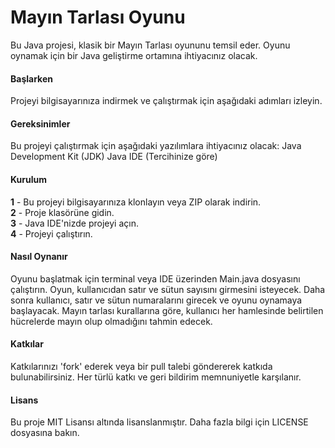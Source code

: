 # Mayın Tarlası Oyunu
Bu Java projesi, klasik bir Mayın Tarlası oyununu temsil eder. Oyunu oynamak için bir Java geliştirme ortamına ihtiyacınız olacak.


#### Başlarken
Projeyi bilgisayarınıza indirmek ve çalıştırmak için aşağıdaki adımları izleyin.


#### Gereksinimler
Bu projeyi çalıştırmak için aşağıdaki yazılımlara ihtiyacınız olacak:
Java Development Kit (JDK)
Java IDE (Tercihinize göre)


#### Kurulum
**1** - Bu projeyi bilgisayarınıza klonlayın veya ZIP olarak indirin. <br/>
**2** - Proje klasörüne gidin. <br/>
**3** - Java IDE'nizde projeyi açın. <br/>
**4** - Projeyi çalıştırın. <br/>


#### Nasıl Oynanır
Oyunu başlatmak için terminal veya IDE üzerinden Main.java dosyasını çalıştırın. Oyun, kullanıcıdan satır ve sütun sayısını girmesini isteyecek. Daha sonra kullanıcı, satır ve sütun numaralarını girecek ve oyunu oynamaya başlayacak. Mayın tarlası kurallarına göre, kullanıcı her hamlesinde belirtilen hücrelerde mayın olup olmadığını tahmin edecek.


#### Katkılar
Katkılarınızı 'fork' ederek veya bir pull talebi göndererek katkıda bulunabilirsiniz. Her türlü katkı ve geri bildirim memnuniyetle karşılanır.


#### Lisans
Bu proje MIT Lisansı altında lisanslanmıştır. Daha fazla bilgi için LICENSE dosyasına bakın.
